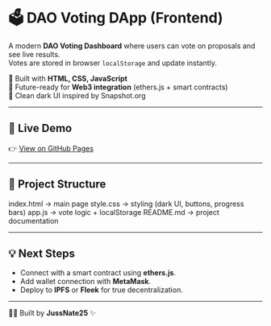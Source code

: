 # 🗳️ DAO Voting DApp (Frontend)

A modern **DAO Voting Dashboard** where users can vote on proposals and see live results.  
Votes are stored in browser `localStorage` and update instantly.  

🔹 Built with **HTML, CSS, JavaScript**  
🔹 Future-ready for **Web3 integration** (ethers.js + smart contracts)  
🔹 Clean dark UI inspired by Snapshot.org  

---

## 🚀 Live Demo  
👉 [View on GitHub Pages](https://jussnate25.github.io/dao-voting-dapp)

---

## 📂 Project Structure

index.html   → main page
style.css    → styling (dark UI, buttons, progress bars)
app.js       → vote logic + localStorage
README.md    → project documentation

---

## 💡 Next Steps
- Connect with a smart contract using **ethers.js**.  
- Add wallet connection with **MetaMask**.  
- Deploy to **IPFS** or **Fleek** for true decentralization.  

---

👨‍💻 Built by **JussNate25** ✨

